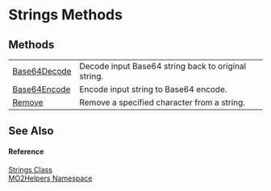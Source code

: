 # Strings Methods




## Methods
<table>
<tr>
<td><a href="1a98f82e-55c6-fe08-b78f-6bb03317a550">Base64Decode</a></td>
<td>Decode input Base64 string back to original string.</td></tr>
<tr>
<td><a href="134fac64-594d-94fe-bce0-239597113d29">Base64Encode</a></td>
<td>Encode input string to Base64 encode.</td></tr>
<tr>
<td><a href="b397d315-4088-e1e9-2dbb-a436c023997f">Remove</a></td>
<td>Remove a specified character from a string.</td></tr>
</table>

## See Also


#### Reference
<a href="2bae7903-a43f-33c4-6919-3fe5fb320da9">Strings Class</a>  
<a href="bf0167f1-4967-5ff5-f4a0-31ea501661d0">MO2Helpers Namespace</a>  
